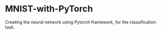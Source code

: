# MNIST-with-PyTorch
Creating the neural network using Pytorch framework, for the classification task.
